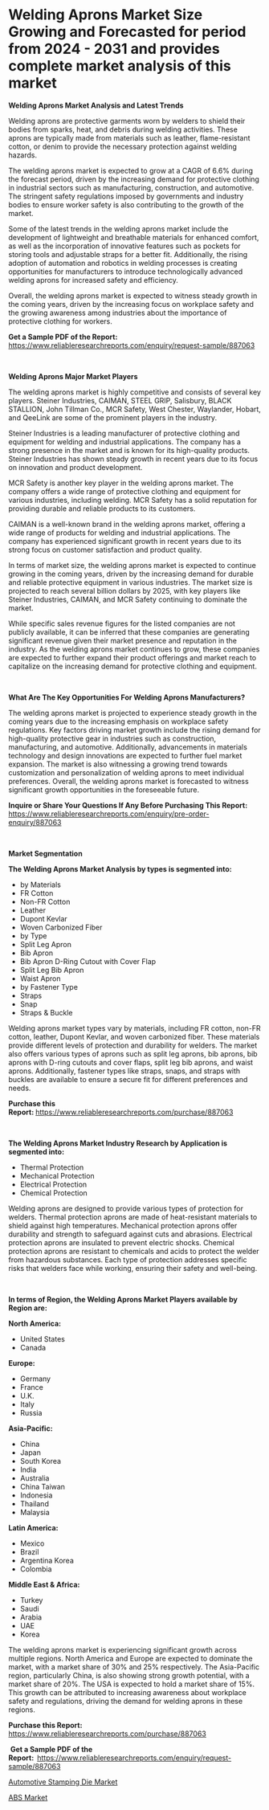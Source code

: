 <p><h1>Welding Aprons Market Size Growing and Forecasted for period from 2024 - 2031 and provides complete market analysis of this market</h1></p><p><strong>Welding Aprons Market Analysis and Latest Trends</strong></p>
<p><p>Welding aprons are protective garments worn by welders to shield their bodies from sparks, heat, and debris during welding activities. These aprons are typically made from materials such as leather, flame-resistant cotton, or denim to provide the necessary protection against welding hazards.</p><p>The welding aprons market is expected to grow at a CAGR of 6.6% during the forecast period, driven by the increasing demand for protective clothing in industrial sectors such as manufacturing, construction, and automotive. The stringent safety regulations imposed by governments and industry bodies to ensure worker safety is also contributing to the growth of the market.</p><p>Some of the latest trends in the welding aprons market include the development of lightweight and breathable materials for enhanced comfort, as well as the incorporation of innovative features such as pockets for storing tools and adjustable straps for a better fit. Additionally, the rising adoption of automation and robotics in welding processes is creating opportunities for manufacturers to introduce technologically advanced welding aprons for increased safety and efficiency.</p><p>Overall, the welding aprons market is expected to witness steady growth in the coming years, driven by the increasing focus on workplace safety and the growing awareness among industries about the importance of protective clothing for workers.</p></p>
<p><strong>Get a Sample PDF of the Report:&nbsp;</strong> <a href="https://www.reliableresearchreports.com/enquiry/request-sample/887063">https://www.reliableresearchreports.com/enquiry/request-sample/887063</a></p>
<p>&nbsp;</p>
<p><strong>Welding Aprons Major Market Players</strong></p>
<p><p>The welding aprons market is highly competitive and consists of several key players. Steiner Industries, CAIMAN, STEEL GRIP, Salisbury, BLACK STALLION, John Tillman Co., MCR Safety, West Chester, Waylander, Hobart, and QeeLink are some of the prominent players in the industry. </p><p>Steiner Industries is a leading manufacturer of protective clothing and equipment for welding and industrial applications. The company has a strong presence in the market and is known for its high-quality products. Steiner Industries has shown steady growth in recent years due to its focus on innovation and product development.</p><p>MCR Safety is another key player in the welding aprons market. The company offers a wide range of protective clothing and equipment for various industries, including welding. MCR Safety has a solid reputation for providing durable and reliable products to its customers.</p><p>CAIMAN is a well-known brand in the welding aprons market, offering a wide range of products for welding and industrial applications. The company has experienced significant growth in recent years due to its strong focus on customer satisfaction and product quality.</p><p>In terms of market size, the welding aprons market is expected to continue growing in the coming years, driven by the increasing demand for durable and reliable protective equipment in various industries. The market size is projected to reach several billion dollars by 2025, with key players like Steiner Industries, CAIMAN, and MCR Safety continuing to dominate the market.</p><p>While specific sales revenue figures for the listed companies are not publicly available, it can be inferred that these companies are generating significant revenue given their market presence and reputation in the industry. As the welding aprons market continues to grow, these companies are expected to further expand their product offerings and market reach to capitalize on the increasing demand for protective clothing and equipment.</p></p>
<p>&nbsp;</p>
<p><strong>What Are The Key Opportunities For Welding Aprons Manufacturers?</strong></p>
<p><p>The welding aprons market is projected to experience steady growth in the coming years due to the increasing emphasis on workplace safety regulations. Key factors driving market growth include the rising demand for high-quality protective gear in industries such as construction, manufacturing, and automotive. Additionally, advancements in materials technology and design innovations are expected to further fuel market expansion. The market is also witnessing a growing trend towards customization and personalization of welding aprons to meet individual preferences. Overall, the welding aprons market is forecasted to witness significant growth opportunities in the foreseeable future.</p></p>
<p><strong>Inquire or Share Your Questions If Any Before Purchasing This Report:</strong> <a href="https://www.reliableresearchreports.com/enquiry/pre-order-enquiry/887063">https://www.reliableresearchreports.com/enquiry/pre-order-enquiry/887063</a></p>
<p>&nbsp;</p>
<p><strong>Market Segmentation</strong></p>
<p><strong>The Welding Aprons Market Analysis by types is segmented into:</strong></p>
<p><ul><li>by Materials</li><li>FR Cotton</li><li>Non-FR Cotton</li><li>Leather</li><li>Dupont Kevlar</li><li>Woven Carbonized Fiber</li><li>by Type</li><li>Split Leg Apron</li><li>Bib Apron</li><li>Bib Apron D-Ring Cutout with Cover Flap</li><li>Split Leg Bib Apron</li><li>Waist Apron</li><li>by Fastener Type</li><li>Straps</li><li>Snap</li><li>Straps & Buckle</li></ul></p>
<p><p>Welding aprons market types vary by materials, including FR cotton, non-FR cotton, leather, Dupont Kevlar, and woven carbonized fiber. These materials provide different levels of protection and durability for welders. The market also offers various types of aprons such as split leg aprons, bib aprons, bib aprons with D-ring cutouts and cover flaps, split leg bib aprons, and waist aprons. Additionally, fastener types like straps, snaps, and straps with buckles are available to ensure a secure fit for different preferences and needs.</p></p>
<p><strong>Purchase this Report:&nbsp;</strong><a href="https://www.reliableresearchreports.com/purchase/887063">https://www.reliableresearchreports.com/purchase/887063</a></p>
<p>&nbsp;</p>
<p><strong>The Welding Aprons Market Industry Research by Application is segmented into:</strong></p>
<p><ul><li>Thermal Protection</li><li>Mechanical Protection</li><li>Electrical Protection</li><li>Chemical Protection</li></ul></p>
<p><p>Welding aprons are designed to provide various types of protection for welders. Thermal protection aprons are made of heat-resistant materials to shield against high temperatures. Mechanical protection aprons offer durability and strength to safeguard against cuts and abrasions. Electrical protection aprons are insulated to prevent electric shocks. Chemical protection aprons are resistant to chemicals and acids to protect the welder from hazardous substances. Each type of protection addresses specific risks that welders face while working, ensuring their safety and well-being.</p></p>
<p>&nbsp;</p>
<p><strong>In terms of Region, the Welding Aprons Market Players available by Region are:</strong></p>
<p>
    <p> <strong> North America: </strong>
        <ul>
            <li>United States</li>
            <li>Canada</li>
        </ul>
        </p> 
    <p> <strong> Europe: </strong>
        <ul>
            <li>Germany</li>
            <li>France</li>
            <li>U.K.</li>
            <li>Italy</li>
            <li>Russia</li>
        </ul>
        </p> 
    <p> <strong> Asia-Pacific: </strong>
        <ul>
            <li>China</li>
            <li>Japan</li>
            <li>South Korea</li>
            <li>India</li>
            <li>Australia</li>
            <li>China Taiwan</li>
            <li>Indonesia</li>
            <li>Thailand</li>
            <li>Malaysia</li>
        </ul>
        </p> 
    <p> <strong> Latin America: </strong>
        <ul>
            <li>Mexico</li>
            <li>Brazil</li>
            <li>Argentina Korea</li>
            <li>Colombia</li>
        </ul>
        </p> 
    <p> <strong> Middle East & Africa: </strong>
        <ul>
            <li>Turkey</li>
            <li>Saudi</li>
            <li>Arabia</li>
            <li>UAE</li>
            <li>Korea</li>
        </ul>
    </p>
    </p>
<p><p>The welding aprons market is experiencing significant growth across multiple regions. North America and Europe are expected to dominate the market, with a market share of 30% and 25% respectively. The Asia-Pacific region, particularly China, is also showing strong growth potential, with a market share of 20%. The USA is expected to hold a market share of 15%. This growth can be attributed to increasing awareness about workplace safety and regulations, driving the demand for welding aprons in these regions.</p></p>
<p><strong>Purchase this Report: </strong><a href="https://www.reliableresearchreports.com/purchase/887063">https://www.reliableresearchreports.com/purchase/887063</a></p>
<p>&nbsp;<strong>Get a Sample PDF of the Report:&nbsp;&nbsp;</strong><a href="https://www.reliableresearchreports.com/enquiry/request-sample/887063">https://www.reliableresearchreports.com/enquiry/request-sample/887063</a></p>
<p><strong></strong></p>
<p><p><a href="https://meowing-lemming-dd3.notion.site/Automotive-Stamping-Die-Market-Size-Focuses-on-Market-Dynamics-In-Depth-Analysis-and-Future-Project-92f20f5b942846c2855ef3c41a3489a8">Automotive Stamping Die Market</a></p><p><a href="https://view.publitas.com/reportprime-1/global-abs-market-size-and-market-trends-insights-and-projections-from-2024-to-2031/">ABS Market</a></p></p>